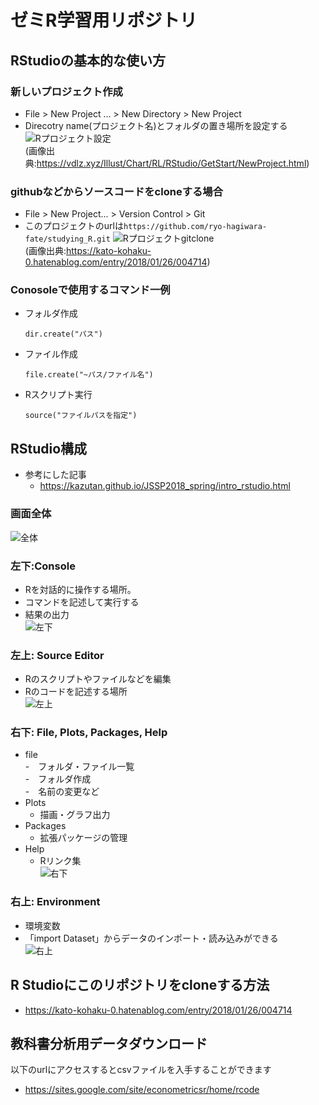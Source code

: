 # ゼミR学習用リポジトリ

## RStudioの基本的な使い方  
### 新しいプロジェクト作成  
- File > New Project ... > New Directory > New Project  
- Direcotry name(プロジェクト名)とフォルダの置き場所を設定する  
![Rプロジェクト設定](https://vdlz.xyz/Illust/Chart/RL/RStudio/GetStart/Images/003-005.png)  
(画像出典:https://vdlz.xyz/Illust/Chart/RL/RStudio/GetStart/NewProject.html)
### githubなどからソースコードをcloneする場合  
- File > New Project... > Version Control > Git  
- このプロジェクトのurlは`https://github.com/ryo-hagiwara-fate/studying_R.git`
![Rプロジェクトgitclone](https://cdn-ak.f.st-hatena.com/images/fotolife/k/kato-satoshi-0/20180126/20180126003449.png)  
(画像出典:https://kato-kohaku-0.hatenablog.com/entry/2018/01/26/004714)


### Conosoleで使用するコマンド一例
- フォルダ作成  
  ```
  dir.create("パス")
  ```
- ファイル作成  
  ```
  file.create("~パス/ファイル名")
  ```
- Rスクリプト実行  
  ```
  source("ファイルパスを指定")
  ```

## RStudio構成  
- 参考にした記事  
  - https://kazutan.github.io/JSSP2018_spring/intro_rstudio.html  
### 画面全体
![全体](https://kazutan.github.io/JSSP2018_spring/pics/rstudio_screen.png)

### 左下:Console
- Rを対話的に操作する場所。  
- コマンドを記述して実行する  
- 結果の出力  
![左下](https://kazutan.github.io/JSSP2018_spring/pics/rstudio_screen_2.png)

### 左上: Source Editor
- Rのスクリプトやファイルなどを編集  
- Rのコードを記述する場所  
![左上](https://kazutan.github.io/JSSP2018_spring/pics/rstudio_screen_1.png)  

### 右下: File, Plots, Packages, Help  
- file  
   -　フォルダ・ファイル一覧  
   -　フォルダ作成  
   -　名前の変更など
- Plots  
   - 描画・グラフ出力  
- Packages  
   - 拡張パッケージの管理  
- Help  
  - Rリンク集  
![右下](https://kazutan.github.io/JSSP2018_spring/pics/rstudio_screen_4.png) 

### 右上: Environment  
- 環境変数  
- 「import Dataset」からデータのインポート・読み込みができる  
![右上](https://kazutan.github.io/JSSP2018_spring/pics/rstudio_screen_3.png) 


## R Studioにこのリポジトリをcloneする方法
- https://kato-kohaku-0.hatenablog.com/entry/2018/01/26/004714

## 教科書分析用データダウンロード
以下のurlにアクセスするとcsvファイルを入手することができます
- https://sites.google.com/site/econometricsr/home/rcode

